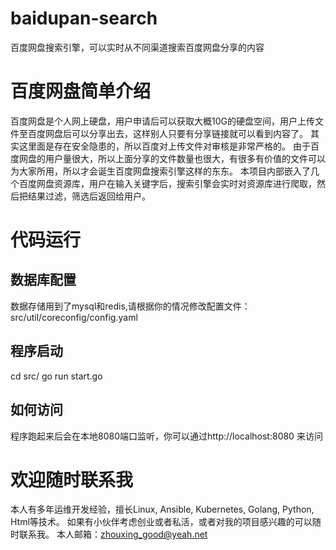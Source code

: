 # baidupan-search
百度网盘搜索引擎，可以实时从不同渠道搜索百度网盘分享的内容
# 百度网盘简单介绍
百度网盘是个人网上硬盘，用户申请后可以获取大概10G的硬盘空间，用户上传文件至百度网盘后可以分享出去，这样别人只要有分享链接就可以看到内容了。
其实这里面是存在安全隐患的，所以百度对上传文件对审核是非常严格的。
由于百度网盘的用户量很大，所以上面分享的文件数量也很大，有很多有价值的文件可以为大家所用，所以才会诞生百度网盘搜索引擎这样的东东。
本项目内部嵌入了几个百度网盘资源库，用户在输入关键字后，搜索引擎会实时对资源库进行爬取，然后把结果过滤，筛选后返回给用户。
# 代码运行
## 数据库配置
数据存储用到了mysql和redis,请根据你的情况修改配置文件：src/util/coreconfig/config.yaml
## 程序启动
cd src/
go run start.go
## 如何访问
程序跑起来后会在本地8080端口监听，你可以通过http://localhost:8080 来访问
# 欢迎随时联系我
本人有多年运维开发经验，擅长Linux, Ansible, Kubernetes, Golang, Python, Html等技术。
如果有小伙伴考虑创业或者私活，或者对我的项目感兴趣的可以随时联系我。
本人邮箱：zhouxing_good@yeah.net

